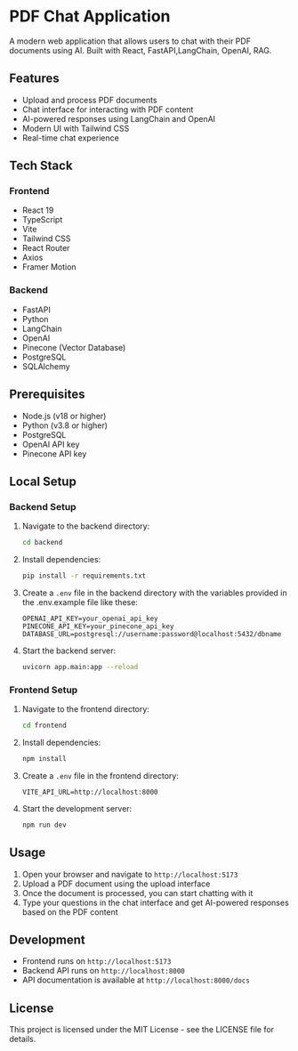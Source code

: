 # PDF Chat Application

A modern web application that allows users to chat with their PDF documents using AI. Built with React, FastAPI,LangChain, OpenAI, RAG.

## Features

- Upload and process PDF documents
- Chat interface for interacting with PDF content
- AI-powered responses using LangChain and OpenAI
- Modern UI with Tailwind CSS
- Real-time chat experience

## Tech Stack

### Frontend

- React 19
- TypeScript
- Vite
- Tailwind CSS
- React Router
- Axios
- Framer Motion

### Backend

- FastAPI
- Python
- LangChain
- OpenAI
- Pinecone (Vector Database)
- PostgreSQL
- SQLAlchemy

## Prerequisites

- Node.js (v18 or higher)
- Python (v3.8 or higher)
- PostgreSQL
- OpenAI API key
- Pinecone API key

## Local Setup

### Backend Setup

1. Navigate to the backend directory:

   ```bash
   cd backend
   ```

2. Install dependencies:

   ```bash
   pip install -r requirements.txt
   ```

3. Create a `.env` file in the backend directory with the variables provided in the .env.example file like these:

   ```
   OPENAI_API_KEY=your_openai_api_key
   PINECONE_API_KEY=your_pinecone_api_key
   DATABASE_URL=postgresql://username:password@localhost:5432/dbname
   ```

4. Start the backend server:
   ```bash
   uvicorn app.main:app --reload
   ```

### Frontend Setup

1. Navigate to the frontend directory:

   ```bash
   cd frontend
   ```

2. Install dependencies:

   ```bash
   npm install
   ```

3. Create a `.env` file in the frontend directory:

   ```
   VITE_API_URL=http://localhost:8000
   ```

4. Start the development server:
   ```bash
   npm run dev
   ```

## Usage

1. Open your browser and navigate to `http://localhost:5173`
2. Upload a PDF document using the upload interface
3. Once the document is processed, you can start chatting with it
4. Type your questions in the chat interface and get AI-powered responses based on the PDF content

## Development

- Frontend runs on `http://localhost:5173`
- Backend API runs on `http://localhost:8000`
- API documentation is available at `http://localhost:8000/docs`

## License

This project is licensed under the MIT License - see the LICENSE file for details.
